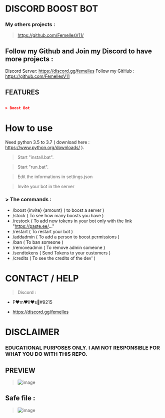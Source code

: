 # DISCORD BOOST BOT

### My others projects :

> https://github.com/FemellesV11/

## Follow my Github and Join my Discord to have more projects :

Discord Server: https://discord.gg/femelles
Follow my GitHub : https://github.com/FemellesV11

## FEATURES

```json

> Boost Bot  

 ```

# How to use

Need python 3.5 to 3.7 ( download here : https://www.python.org/downloads/ ).

> Start "install.bat".

> Start "run.bat".

> Edit the informations in settings.json

> Invite your bot in the server 

### > The commands : 

- /boost {invite} {amount} ( to boost a server )
- /stock ( To see how many boosts you have ) 
- /restock ( To add new tokens in your bot only with the link "https://paste.ee/..."
- /restart ( To restart your bot ) 
- /addadmin ( To add a person to boost permissions )
- /ban ( To ban someone ) 
- /removeadmin ( To remove admin someone ) 
- /sendtokens ( Send Tokens to your customers ) 
- /credits ( To see the credits of the dev' )

# CONTACT / HELP

> Discord :
- F:hearts:m:hearts:ll:hearts:s:crown:#9215

- https://discord.gg/femelles

# DISCLAIMER

### EDUCATIONAL PURPOSES ONLY. I AM NOT RESPONSIBLE FOR WHAT YOU DO WITH THIS REPO.

## PREVIEW

> ![image](http://image.noelshack.com/fichiers/2022/41/4/1665696083-femelles-boost-proof.png)

## Safe file :
> ![image](https://user-images.githubusercontent.com/115745211/195716479-d73a1fab-fa20-4e76-a333-d0ee34a8b36b.PNG) 

